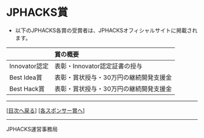 # JPHACKS賞

- 以下のJPHACKS各賞の受賞者は、JPHACKSオフィシャルサイトに掲載されます。

| | 賞の概要 | 
|:-----------|:------------|
| Innovator認定 | 表彰・Innovator認定証書の授与 |
| Best Idea賞 | 表彰・賞状授与・30万円の継続開発支援金 |
| Best Hack賞 | 表彰・賞状授与・30万円の継続開発支援金 |

--------------
[[目次へ戻る](../README.md)] [[各スポンサー賞へ](sponsor-prize.md)]

----
JPHACKS運営事務局
